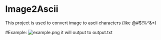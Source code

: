 # Image2Ascii
This project is used to convert image to ascii characters (like @#$!%^&amp;*)

#Example:
![example.png](https://i.imgur.com/psPeide.png)
it will output to output.txt
